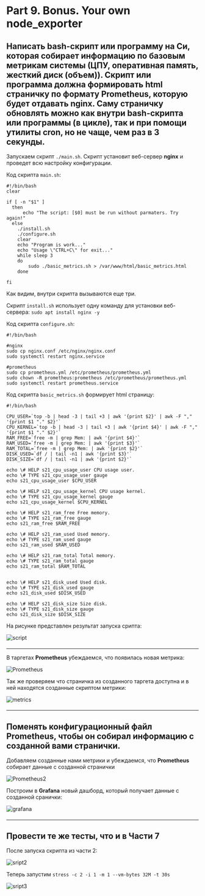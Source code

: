 # Part 9. Bonus. Your own node_exporter


## Написать bash-скрипт или программу на Си, которая собирает информацию по базовым метрикам системы (ЦПУ, оперативная память, жесткий диск (объем)). Скрипт или программа должна формировать html страничку по формату Prometheus, которую будет отдавать nginx.  Саму страничку обновлять можно как внутри bash-скрипта или программы (в цикле), так и при помощи утилиты cron, но не чаще, чем раз в 3 секунды.

Запускаем скрипт `./main.sh`. Скрипт установит веб-сервер **nginx** и проведет всю настройку конфигурации.

Код скрипта `main.sh`:
```
#!/bin/bash
clear

if [ -n "$1" ]
  then
      echo "The script: [$0] must be run without parmaters. Try again!"
  else
    ./install.sh
    ./configure.sh
    clear
    echo "Program is work..."
    echo "Usage \"CTRL+C\" for exit..."
    while sleep 3
    do
        sudo ./basic_metrics.sh > /var/www/html/basic_metrics.html
    done
    
fi
```
Как видим, внутри скрипта вызываются еще три.

Скрипт `install.sh` использует одну команду для установки веб-сервера: `sudo apt install nginx -y`

Код скрипта `configure.sh`:
```
#!/bin/bash

#nginx
sudo cp nginx.conf /etc/nginx/nginx.conf
sudo systemctl restart nginx.service

#prometheus
sudo cp prometheus.yml /etc/prometheus/prometheus.yml
sudo chown -R prometheus:prometheus /etc/prometheus/prometheus.yml
sudo systemctl restart prometheus.service
```

Код скрипта `basic_metrics.sh` формирует html страницу:

```
#!/bin/bash

CPU_USER=`top -b | head -3 | tail +3 | awk '{print $2}' | awk -F "," '{print $1 "." $2}'`
CPU_KERNEL=`top -b | head -3 | tail +3 | awk '{print $4}' | awk -F "," '{print $1 "." $2}'`
RAM_FREE=`free -m | grep Mem: | awk '{print $4}'`
RAM_USED=`free -m | grep Mem: | awk '{print $3}'`
RAM_TOTAL=`free -m | grep Mem: | awk '{print $2}'`
DISK_USED=`df / | tail -n1 | awk '{print $3}'`
DISK_SIZE=`df / | tail -n1 | awk '{print $2}'`

echo \# HELP s21_cpu_usage_user CPU usage user.
echo \# TYPE s21_cpu_usage_user gauge
echo s21_cpu_usage_user $CPU_USER

echo \# HELP s21_cpu_usage_kernel CPU usage kernel.
echo \# TYPE s21_cpu_usage_kernel gauge
echo s21_cpu_usage_kernel $CPU_KERNEL

echo \# HELP s21_ram_free Free memory.
echo \# TYPE s21_ram_free gauge
echo s21_ram_free $RAM_FREE

echo \# HELP s21_ram_used Used memory.
echo \# TYPE s21_ram_used gauge
echo s21_ram_used $RAM_USED

echo \# HELP s21_ram_total Total memory.
echo \# TYPE s21_ram_total gauge
echo s21_ram_total $RAM_TOTAL


echo \# HELP s21_disk_used Used disk.
echo \# TYPE s21_disk_used gauge
echo s21_disk_used $DISK_USED

echo \# HELP s21_disk_size Size disk.
echo \# TYPE s21_disk_size gauge
echo s21_disk_size $DISK_SIZE
```

На рисунке представлен результат запуска срипта:

  ![script](img/1-1.png "Запуск скрипта")

#### 
-------------------------

В таргетах **Prometheus** убеждаемся, что появилась новая метрика:

  ![Prometheus](img/1-2.png "Prometheus")

Так же проверяем что страничка из созданного таргета доступна и в ней находятся созданные скриптом метрики:

  ![metrics](img/1-3.png "metrics")

#### 
-------------------------

## Поменять конфигурационный файл Prometheus, чтобы он собирал информацию с созданной вами странички.

Добавляем созданные нами метрики и убеждаемся, что **Prometheus** собирает данные с созданной странички

  ![Prometheus2](img/1-4.png "Prometheus2")

Построим в **Grafana** новый дашборд, который получает данные с созданной сранички:

  ![grafana](img/1-5.png "grafana")

#### 
-------------------------

## Провести те же тесты, что и в Части 7

После запуска скрипта из части 2:

  ![sript2](src/09/img/1-6.png "sript2")

Теперь запустим `stress -c 2 -i 1 -m 1 --vm-bytes 32M -t 30s`

  ![sript3](src/09/img/1-7.png "sript3")
